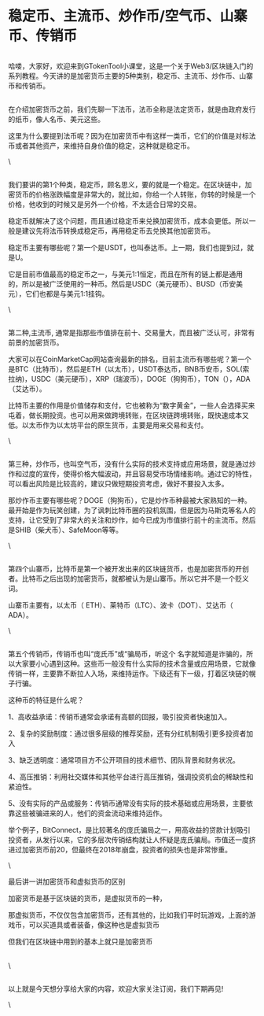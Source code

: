 # 稳定币、主流币、炒作币/空气币、山寨币、传销币



<figure><img src="../../.gitbook/assets/photo_2024-06-07_09-50-33.jpg" alt=""><figcaption></figcaption></figure>

哈喽，大家好，欢迎来到GTokenTool小课堂，这是一个关于Web3/区块链入门的系列教程。今天讲的是加密货币主要的5种类别，稳定币、主流币、炒作币、山寨币和传销币。



<figure><img src="../../.gitbook/assets/photo_2024-06-07_09-50-37.jpg" alt=""><figcaption></figcaption></figure>

在介绍加密货币之前，我们先聊一下法币，法币全称是法定货币，就是由政府发行的纸币，像人名币、美元这些。

这里为什么要提到法币呢？因为在加密货币中有这样一类币，它们的价值是对标法币或者其他资产，来维持自身价值的稳定，这种就是稳定币。

\


<figure><img src="../../.gitbook/assets/photo_2024-06-07_09-50-40.jpg" alt=""><figcaption></figcaption></figure>

我们要讲的第1个种类，稳定币，顾名思义，要的就是一个稳定。在区块链中，加密货币的价格涨跌幅度是非常大的，就比如，你给一个人转账，你转的时候是一个价格，他收到的时候又是另外一个价格，不太适合日常的交易。

稳定币就解决了这个问题，而且通过稳定币来兑换加密货币，成本会更低。所以一般是建议先将法币转换成稳定币，再用稳定币去兑换其他加密货币。

稳定币主要有哪些呢？第一个是USDT，也叫泰达币。上一期，我们也提到过，就是U。

它是目前市值最高的稳定币之一，与美元1:1恒定，而且在所有的链上都是通用的，所以是被广泛使用的一种币。然后是USDC（美元硬币）、BUSD（币安美元），它们也都是与美元1:1挂钩。

\


<figure><img src="../../.gitbook/assets/photo_2024-06-07_09-50-43.jpg" alt=""><figcaption></figcaption></figure>

第二种,主流币, 通常是指那些市值排在前十、交易量大，而且被广泛认可，非常有前景的加密货币。

大家可以在CoinMarketCap网站查询最新的排名，目前主流币有哪些呢？第一个是BTC（比特币），然后是ETH（以太币），USDT泰达币，BNB币安币，SOL(索拉纳)，USDC（美元硬币），XRP（瑞波币），DOGE（狗狗币），TON（），ADA（艾达币）。

比特币主要的作用是价值储存和支付，它也被称为“数字黄金”，一些人会选择买来屯着，做长期投资。也可以用来做跨境转账，在区块链跨境转账，既快速成本又低。以太币作为以太坊平台的原生货币，主要是用来交易和支付。

\


<figure><img src="../../.gitbook/assets/photo_2024-06-07_09-50-47.jpg" alt=""><figcaption></figcaption></figure>

第三种，炒作币，也叫空气币，没有什么实际的技术支持或应用场景，就是通过炒作和过度的宣传，使得价格大幅波动，并且容易受市场情绪影响。通过它的特性，可以看出风险是比较高的，建议只做短期投资考虑，做好不要投入太多。

那炒作币主要有哪些呢？DOGE（狗狗币），它是炒作币种最被大家熟知的一种。最开始是作为玩笑创建，为了讽刺比特币圈的投机氛围，但是因为马斯克等名人的支持，让它受到了非常大的关注和炒作，如今已成为市值排行前十的主流币。然后是SHIB（柴犬币）、SafeMoon等等。

\


<figure><img src="../../.gitbook/assets/photo_2024-06-07_09-50-50.jpg" alt=""><figcaption></figcaption></figure>

第四个山寨币，比特币是第一个被开发出来的区块链货币，也是加密货币的开创者。比特币之后出现的加密货币，就都被认为是山寨币。所以它并不是一个贬义词。

山寨币主要有，以太币（ ETH）、莱特币（LTC）、波卡（DOT）、艾达币（ ADA）。

\


<figure><img src="../../.gitbook/assets/photo_2024-06-07_09-50-53.jpg" alt=""><figcaption></figcaption></figure>

第五个传销币，传销币也叫“庞氏币”或“骗局币，听这个 名字就知道是诈骗的，所以大家要小心遇到这种。这些币一般没有什么实际的技术含量或应用场景，它就像传销一样，主要靠不断拉人入场，来维持运作。下级还有下一级，打着区块链的幌子行骗。

这种币的特征是什么呢？

1、高收益承诺：传销币通常会承诺有高额的回报，吸引投资者快速加入。

2、复杂的奖励制度：通过很多层级的推荐奖励，还有分红机制吸引更多投资者加入

3、缺乏透明度：通常项目方不公开项目的技术细节、团队背景和财务状况。

4、高压推销：利用社交媒体和其他平台进行高压推销，强调投资机会的稀缺性和紧迫性。

5、没有实际的产品或服务：传销币通常没有实际的技术基础或应用场景，主要依靠这些被骗进来的人，他们的资金流动来维持运作。

举个例子，BitConnect，是比较著名的庞氏骗局之一，用高收益的贷款计划吸引投资者，从发行以来，它的多层次传销结构就让人怀疑是庞氏骗局。市值还一度挤进过加密货币前20，但最终在2018年崩盘，投资者的损失也是非常惨重。

\


最后讲一讲加密货币和虚拟货币的区别

加密货币是基于区块链的货币，是虚拟货币的一种，

那虚拟货币，不仅仅包含加密货币，还有其他的，比如我们平时玩游戏，上面的游戏币，可以买道具或者装备，像这种也是虚拟货币

但我们在区块链中用到的基本上就只是加密货币

\
\


<figure><img src="../../.gitbook/assets/photo_2024-06-07_09-50-57.jpg" alt=""><figcaption></figcaption></figure>

以上就是今天想分享给大家的内容，欢迎大家关注订阅，我们下期再见!

\

